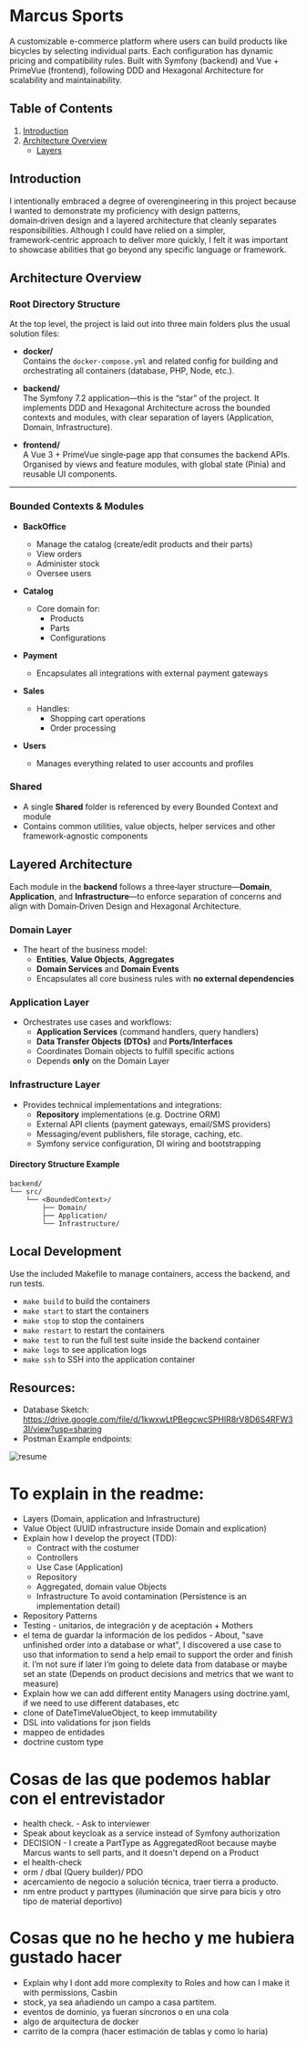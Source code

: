 # Marcus Sports

A customizable e-commerce platform where users can build products like bicycles by selecting individual parts. Each
configuration has dynamic pricing and compatibility rules. Built with Symfony (backend) and Vue + PrimeVue (frontend),
following DDD and Hexagonal Architecture for scalability and maintainability.

## Table of Contents

1. [Introduction](#introduction)
2. [Architecture Overview](#architecture-overview)
    - [Layers](#layers)

## Introduction

I intentionally embraced a degree of overengineering in this project because I wanted to demonstrate my proficiency with
design patterns, domain‑driven design and a layered architecture that cleanly separates responsibilities. Although I
could have relied on a simpler, framework‑centric approach to deliver more quickly, I felt it was important to showcase
abilities that go beyond any specific language or framework.

## Architecture Overview

### Root Directory Structure

At the top level, the project is laid out into three main folders plus the usual solution files:

- **docker/**  
  Contains the `docker-compose.yml` and related config for building and orchestrating all containers (database, PHP,
  Node, etc.).

- **backend/**  
  The Symfony 7.2 application—this is the “star” of the project. It implements DDD and Hexagonal Architecture across the
  bounded contexts and modules, with clear separation of layers (Application, Domain, Infrastructure).

- **frontend/**  
  A Vue 3 + PrimeVue single‑page app that consumes the backend APIs. Organised by views and feature modules, with global
  state (Pinia) and reusable UI components.

---

### Bounded Contexts & Modules

- **BackOffice**
    - Manage the catalog (create/edit products and their parts)
    - View orders
    - Administer stock
    - Oversee users

- **Catalog**
    - Core domain for:
        - Products
        - Parts
        - Configurations

- **Payment**
    - Encapsulates all integrations with external payment gateways

- **Sales**
    - Handles:
        - Shopping cart operations
        - Order processing

- **Users**
    - Manages everything related to user accounts and profiles

### Shared

- A single **Shared** folder is referenced by every Bounded Context and module
- Contains common utilities, value objects, helper services and other framework‑agnostic components

## Layered Architecture

Each module in the **backend** follows a three‑layer structure—**Domain**, **Application**, and **Infrastructure**—to enforce separation of concerns and align with Domain‑Driven Design and Hexagonal Architecture.

### Domain Layer
- The heart of the business model:
    - **Entities**, **Value Objects**, **Aggregates**
    - **Domain Services** and **Domain Events**
    - Encapsulates all core business rules with **no external dependencies**

### Application Layer
- Orchestrates use cases and workflows:
    - **Application Services** (command handlers, query handlers)
    - **Data Transfer Objects (DTOs)** and **Ports/Interfaces**
    - Coordinates Domain objects to fulfill specific actions
    - Depends **only** on the Domain Layer

### Infrastructure Layer
- Provides technical implementations and integrations:
    - **Repository** implementations (e.g. Doctrine ORM)
    - External API clients (payment gateways, email/SMS providers)
    - Messaging/event publishers, file storage, caching, etc.
    - Symfony service configuration, DI wiring and bootstrapping

#### Directory Structure Example

```
backend/
└── src/
    └── <BoundedContext>/
        ├── Domain/
        ├── Application/
        └── Infrastructure/
```

## Local Development

Use the included Makefile to manage containers, access the backend, and run tests.

- `make build` to build the containers
- `make start` to start the containers
- `make stop` to stop the containers
- `make restart` to restart the containers
- `make test` to run the full test suite inside the backend container
- `make logs` to see application logs
- `make ssh` to SSH into the application container















## Resources:

- Database Sketch: https://drive.google.com/file/d/1kwxwLtPBegcwcSPHlR8rV8D6S4RFW33I/view?usp=sharing
- Postman Example endpoints: 

![resume](database-sketch.png)


# To explain in the readme:
- Layers (Domain, application and Infrastructure)
- Value Object (UUID infrastructure inside Domain and explication)
- Explain how I develop the proyect (TDD):
    - Contract with the costumer
    - Controllers
    - Use Case (Application)
    - Repository
    - Aggregated, domain value Objects
    - Infrastructure
      To avoid contamination (Persistence is an implementation detail)
- Repository Patterns
- Testing - unitarios, de integración y de aceptación + Mothers
- el tema de guardar la información de los pedidos - About, "save unfinished order into a database or what", I discovered a use case to uso that information to send a help
  email to support the order and finish it. I’m not sure if later I’m going to delete data from database or maybe set an
  state (Depends on product decisions and metrics that we want to measure)
- Explain how we can add different entity Managers using doctrine.yaml, if we need to use different databases, etc
- clone of DateTimeValueObject, to keep immutability
- DSL into validations for json fields
- mappeo de entidades
- doctrine custom type

# Cosas de las que podemos hablar con el entrevistador
- health check. - Ask to interviewer
- Speak about keycloak as a service instead of Symfony authorization
- DECISION - I create a PartType as AggregatedRoot because maybe Marcus wants to sell parts, and it doesn't depend on a
    Product
- el health-check
- orm / dbal (Query builder)/ PDO
- acercamiento de negocio a solución técnica, traer tierra a producto.
- nm entre product y parttypes (iluminación que sirve para bicis y otro tipo de material deportivo)


# Cosas que no he hecho y me hubiera gustado hacer
- Explain why I dont add more complexity to Roles and how can I make it with permissions, Casbin
- stock, ya sea añadiendo un campo a casa partitem.
- eventos de dominio, ya fueran síncronos o en una cola
- algo de arquitectura de docker
- carrito de la compra (hacer estimación de tablas y como lo haria)






















